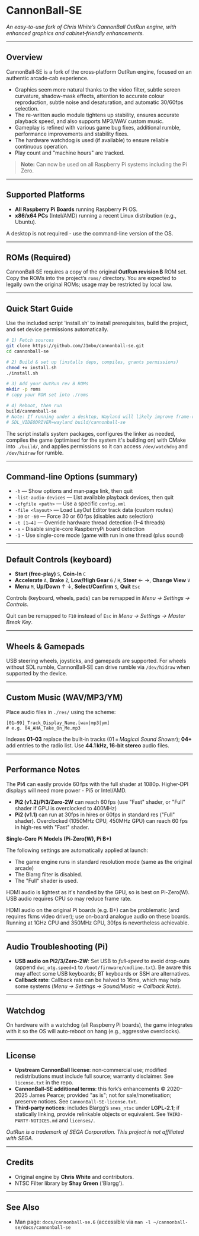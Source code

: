 # CannonBall‑SE

*An easy-to-use fork of Chris White’s CannonBall OutRun engine, with enhanced graphics and cabinet‑friendly enhancements.*

---

## Overview

CannonBall‑SE is a fork of the cross‑platform OutRun engine, focused on an authentic arcade‑cab experience.

* Graphics seem more natural thanks to the video filter, subtle screen curvature, shadow‑mask effects, attention to accurate colour reproduction, subtle noise and desaturation, and automatic 30/60fps selection.
* The re-written audio module tightens up stability, ensures accurate playback speed, and also supports MP3/WAV custom music.
* Gameplay is refined with various game bug fixes, additional rumble, performance improvements and stability fixes.
* The hardware watchdog is used (if available) to ensure reliable continuous operation.
* Play count and "machine hours" are tracked.

> **Note:** Can now be used on all Raspberry Pi systems including the Pi Zero.

---

## Supported Platforms

* **All Raspberry Pi Boards** running Raspberry Pi OS.
* **x86/x64 PCs** (Intel/AMD) running a recent Linux distribution (e.g., Ubuntu).

A desktop is not required - use the command-line version of the OS.

---

## ROMs (Required)

CannonBall‑SE requires a copy of the original **OutRun revision B** ROM set. Copy the ROMs into the project’s `roms/` directory. You are expected to legally own the original ROMs; usage may be restricted by local law.

---

## Quick Start Guide

Use the included script 'install.sh' to install prerequisites, build the project, and set device permissions automatically.

```bash
# 1) Fetch sources
git clone https://github.com/J1mbo/cannonball-se.git
cd cannonball-se

# 2) Build & set up (installs deps, compiles, grants permissions)
chmod +x install.sh
./install.sh

# 3) Add your OutRun rev B ROMs
mkdir -p roms
# copy your ROM set into ./roms

# 4) Reboot, then run
build/cannonball-se
# Note: If running under a desktop, Wayland will likely improve frame-rate; start as:
# SDL_VIDEODRIVER=wayland build/cannonball-se
```

The script installs system packages, configures the linker as needed, compiles the game (optimised for the system it's building on) with CMake into `./build/`, and applies permissions so it can access `/dev/watchdog` and `/dev/hidraw` for rumble.

---

## Command‑line Options (summary)

* `-h` — Show options and man‑page link, then quit
* `-list-audio-devices` — List available playback devices, then quit
* `-cfgfile <path>` — Use a specific `config.xml`
* `-file <layout>` — Load LayOut Editor track data (custom routes)
* `-30` or `-60` — Force 30 or 60 fps (disables auto selection)
* `-t [1–4]` — Override hardware thread detection (1–4 threads)
* `-x` - Disable single-core RaspberryPi board detection
* `-1` - Use single-core mode (game with run in one thread (plus sound)

---

## Default Controls (keyboard)

* **Start (free‑play)** `S`, **Coin-In** `C`
* **Accelerate** `A`, **Brake** `Z`, **Low/High Gear** `G` / `H`, **Steer** ← →, **Change View** `V`
* **Menu** `M`, **Up/Down** ↑ ↓, **Select/Confirm** `S`, **Quit** `Esc`

Controls (keyboard, wheels, pads) can be remapped in *Menu → Settings → Controls*.

Quit can be remapped to `F10` instead of `Esc` in *Menu → Settings → Master Break Key*.

---

## Wheels & Gamepads

USB steering wheels, joysticks, and gamepads are supported. For wheels without SDL rumble, CannonBall‑SE can drive rumble via `/dev/hidraw` when supported by the device.

---

## Custom Music (WAV/MP3/YM)

Place audio files in `./res/` using the scheme:

```
[01–99]_Track_Display_Name.[wav|mp3|ym]
# e.g. 04_AHA_Take_On_Me.mp3
```

Indexes **01–03** replace the built‑in tracks (01 = *Magical Sound Shower*); **04+** add entries to the radio list. Use **44.1 kHz, 16‑bit stereo** audio files.

---

## Performance Notes

The **Pi4** can easily provide 60 fps with the full shader at 1080p. Higher‑DPI displays will need more power - Pi5 or Intel/AMD.

* **Pi2 (v1.2)/Pi3/Zero-2W** can reach 60 fps (use "Fast" shader, or "Full" shader if GPU is overclocked to 400MHz)
* **Pi2 (v1.1)** can run at 30fps in hires or 60fps in standard res ("Full" shader). Overclocked (1050MHz CPU, 450MHz GPU) can reach 60 fps in high-res with "Fast" shader.

**Single-Core Pi Models (Pi-Zero(W), Pi B+)**

The following settings are automatically applied at launch:

* The game engine runs in standard resolution mode (same as the original arcade)
* The Blarrg filter is disabled.
* The "Full" shader is used.

HDMI audio is lightest as it's handled by the GPU, so is best on Pi-Zero(W). USB audio requires CPU so may reduce frame rate.

HDMI audio on the original Pi boards (e.g. B+) can be problematic (and requires fkms video driver); use on-board analogue audio on these boards. Running at 1GHz CPU and 350MHz GPU, 30fps is nevertheless achievable. 

---

## Audio Troubleshooting (Pi)

* **USB audio on Pi2/3/Zero-2W**: Set USB to *full‑speed* to avoid drop-outs (append `dwc_otg.speed=1` to `/boot/firmware/cmdline.txt`). Be aware this may affect some USB keyboards; BT keyboards or SSH are alternatives.
* **Callback rate**: Callback rate can be halved to 16ms, which may help some systems (*Menu → Settings → Sound/Music → Callback Rate*).

---

## Watchdog

On hardware with a watchdog (all Raspberry Pi boards), the game integrates with it so the OS will auto‑reboot on hang (e.g., aggressive overclocks).

---

## License

* **Upstream CannonBall license**: non‑commercial use; modified redistributions must include full source; warranty disclaimer. See `license.txt` in the repo.
* **CannonBall‑SE additional terms**: this fork’s enhancements © 2020–2025 James Pearce; provided "as is"; not for sale/monetisation; preserve notices. See `CannonBall-SE-license.txt`.
* **Third‑party notices**: includes Blargg’s `snes_ntsc` under **LGPL‑2.1**; if statically linking, provide relinkable objects or equivalent. See `THIRD-PARTY-NOTICES.md` and `licenses/`.

*OutRun is a trademark of SEGA Corporation. This project is not affiliated with SEGA.*

---

## Credits

* Original engine by **Chris White** and contributors.
* NTSC Filter library by **Shay Green** ('Blargg').

---

## See Also

* Man page: `docs/cannonball-se.6` (accessible via `man -l ~/cannonball-se/docs/cannonball-se`
